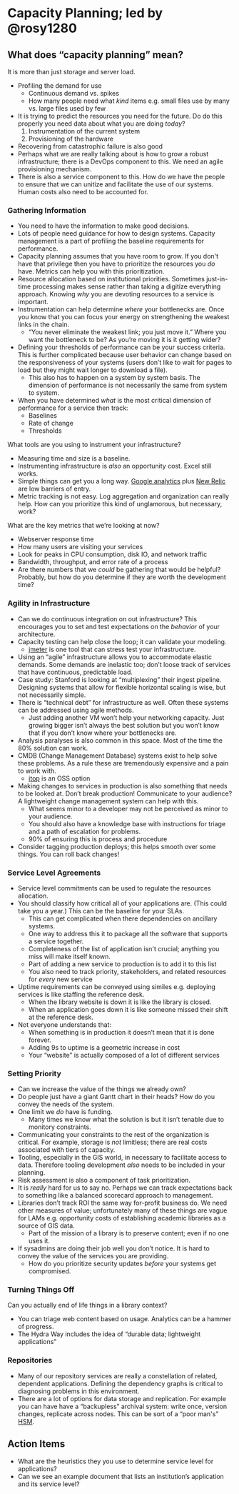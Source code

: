 # Capacity Planning; led by @rosy1280

## What does “capacity planning” mean?
It is more than just storage and server load.

- Profiling the demand for use
  - Continuous demand vs. spikes
  - How many people need what _kind_ items e.g. small files use by many vs. large files used by few
- It is trying to predict the resources you need for the future. Do do this properly you need data about what you are doing _today_?
  1. Instrumentation of the current system
  2. Provisioning of the hardware
- Recovering from catastrophic failure is also good
- Perhaps what we are really talking about is how to grow a robust infrastructure; there is a DevOps component to this. We need an agile provisioning mechanism.
- There is also a service component to this. How do we have the people to ensure that we can unitize and facilitate the use of our systems. Human costs also need to be accounted for.

### Gathering Information
- You need to have the information to make good decisions.
- Lots of people need guidance for how to design systems. Capacity management is a part of profiling the baseline requirements for performance.
- Capacity planning assumes that you have room to grow. If you don't have that privilege then you have to prioritize the resources you _do_ have. Metrics can help you with this prioritization.
- Resource allocation based on institutional priorities. Sometimes just-in-time processing makes sense rather than taking a digitize everything approach. Knowing _why_ you are devoting resources to a service is important.
- Instrumentation can help determine _where_ your bottlenecks are. Once you know that you can focus your energy on strengthening the weakest links in the chain.
  - “You never eliminate the weakest link; you just move it.” Where you want the bottleneck to be? As you’re moving it is it getting wider?
- Defining your thresholds of performance can be your success criteria. This is further complicated because user behavior can change based on the responsiveness of your systems (users don’t like to wait for pages to load but they might wait longer to download a file).
  - This also has to happen on a system by system basis. The dimension of performance is not necessarily the same from system to system.
- When you have determined _what_ is the most critical dimension of performance for a service then track:
  - Baselines
  - Rate of change
  - Thresholds

What tools are you using to instrument your infrastructure?  
- Measuring time and size is a baseline.
- Instrumenting infrastructure is _also_ an opportunity cost. Excel still works.
- Simple things can get you a long way. [Google analytics](http://www.google.com/analytics/) plus [New Relic](http://newrelic.com) are low barriers of entry.
- Metric tracking is not easy. Log aggregation and organization can really help. How can you prioritize this kind of unglamorous, but necessary, work?

What are the key metrics that we’re looking at now?  
- Webserver response time
- How many users are visiting your services
- Look for peaks in CPU consumption, disk IO, and network traffic
- Bandwidth, throughput, and error rate of a process
- Are there numbers that we _could_ be gathering that would be helpful? Probably, but how do you determine if they are worth the development time?


### Agility in Infrastructure
- Can we do continuous integration on out infrastructure? This encourages you to set and test expectations on the _behavior_ of your architecture.
- Capacity testing can help close the loop; it can validate your modeling.
  - [jmeter](https://jmeter.apache.org) is one tool that can stress test your infrastructure.
- Using an “agile” infrastructure allows you to accommodate elastic demands. Some demands are inelastic too; don’t loose track of services that have continuous, predictable load.
- Case study: Stanford is looking at “multiplexing” their ingest pipeline. Designing systems that allow for flexible horizontal scaling is wise, but not necessarily simple.
- There is “technical debt” for infrastructure as well. Often these systems can be addressed using agile methods.
  - Just adding another VM won’t help your networking capacity. Just growing bigger isn’t always the best solution but you won’t know that if you don’t know where your bottlenecks are.
- Analysis paralyses is also common in this space. Most of the time the 80% solution can work.
- CMDB (Change Management Database) systems exist to help solve these problems. As a rule these are tremendously expensive and a pain to work with.
  - [itop](http://sourceforge.net/projects/itop/) is an OSS option
- Making changes to services in production is also something that needs to be looked at. Don’t break production! Communicate to your audience? A lightweight change management system can help with this.
  - What seems minor to a developer may not be perceived as minor to your audience.
  - You should also have a knowledge base with instructions for triage and a path of escalation for problems.
  - 90% of ensuring this is process and procedure
- Consider tagging production deploys; this helps smooth over some things. You can roll back changes!


### Service Level Agreements
- Service level commitments can be used to regulate the resources allocation.
- You should classify how critical all of your applications are. (This could take you a year.) This can be the baseline for your SLAs.
  - This can get complicated when there dependencies on ancillary systems.
  - One way to address this it to package all the software that supports a service together.
  - Completeness of the list of application isn't crucial; anything you miss will make itself known.
  - Part of adding a new service to production is to add it to this list
  - You also need to track priority, stakeholders, and related resources for _every_ new service
- Uptime requirements can be conveyed using similes e.g. deploying services is like staffing the reference desk.
  - When the library website is down it is like the library is closed.
  - When an application goes down it is like someone missed their shift at the reference desk.
- Not everyone understands that:
  - When something is in production it doesn’t mean that it is done forever.
  - Adding 9s to uptime is a geometric increase in cost
  - Your “website” is actually composed of a lot of different services



### Setting Priority
- Can we increase the value of the things we already own?
- Do people just have a giant Gantt chart in their heads? How do you convey the needs of the system.
- One limit we _do_ have is funding.
	- Many times we know what the solution is but it isn’t tenable due to monitory constraints.
- Communicating your constraints to the rest of the organization is critical. For example, storage is _not_ limitless; there are real costs associated with tiers of capacity.
- Tooling, especially in the GIS world, in necessary to facilitate access to data. Therefore tooling development _also_ needs to be included in your planning.
- Risk assessment is also a component of task prioritization.
- It is _really_ hard for us to say no. Perhaps we can track expectations back to something like a balanced scorecard approach to management.
- Libraries don’t track ROI the same way for-profit business do. We need other measures of value; unfortunately many of these things are vague for LAMs e.g. opportunity costs of establishing academic libraries as a source of GIS data.
  - Part of the mission of a library is to preserve content; even if no one uses it.
- If sysadmins are doing their job well you don’t notice. It is hard to convey the value of the services you are providing.
  - How do you prioritize security updates _before_ your systems get compromised.


### Turning Things Off
Can you actually end of life things in a library context?  
- You can triage web content based on usage. Analytics can be a hammer of progress.
- The Hydra Way includes the idea of “durable data; lightweight applications”


### Repositories
- Many of our repository services are really a constellation of related, dependent applications. Defining the dependency graphs is critical to diagnosing problems in this environment.
- There are a lot of options for data storage and replication. For example you can have have a “backupless” archival system: write once, version changes, replicate across nodes. This can be sort of a “poor man's” [HSM](http://en.wikipedia.org/wiki/Hierarchical_storage_management).


## Action Items 
- What are the heuristics they you use to determine service level for applications?
- Can we see an example document that lists an institution’s application and its service level?
